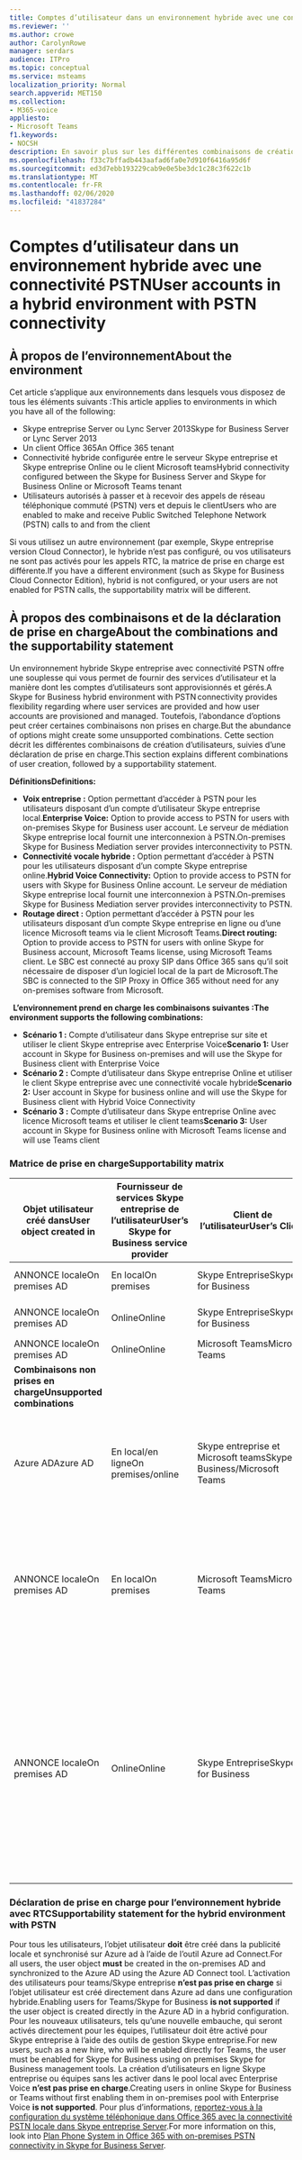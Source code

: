 ```yaml
---
title: Comptes d’utilisateur dans un environnement hybride avec une connectivité PSTN
ms.reviewer: ''
ms.author: crowe
author: CarolynRowe
manager: serdars
audience: ITPro
ms.topic: conceptual
ms.service: msteams
localization_priority: Normal
search.appverid: MET150
ms.collection:
- M365-voice
appliesto:
- Microsoft Teams
f1.keywords:
- NOCSH
description: En savoir plus sur les différentes combinaisons de création d’utilisateur et les combinaisons prises en charge ou non prises en charge.
ms.openlocfilehash: f33c7bffadb443aafad6fa0e7d910f6416a95d6f
ms.sourcegitcommit: ed3d7ebb193229cab9e0e5be3dc1c28c3f622c1b
ms.translationtype: MT
ms.contentlocale: fr-FR
ms.lasthandoff: 02/06/2020
ms.locfileid: "41837284"
---
```

# <a name="user-accounts-in-a-hybrid-environment-with-pstn-connectivity"></a><span data-ttu-id="93975-103">Comptes d’utilisateur dans un environnement hybride avec une connectivité PSTN</span><span class="sxs-lookup"><span data-stu-id="93975-103">User accounts in a hybrid environment with PSTN connectivity</span></span>

## <a name="about-the-environment"></a><span data-ttu-id="93975-104">À propos de l’environnement</span><span class="sxs-lookup"><span data-stu-id="93975-104">About the environment</span></span>

<span data-ttu-id="93975-105">Cet article s’applique aux environnements dans lesquels vous disposez de tous les éléments suivants :</span><span class="sxs-lookup"><span data-stu-id="93975-105">This article applies to environments in which you have all of the following:</span></span> 
 
- <span data-ttu-id="93975-106">Skype entreprise Server ou Lync Server 2013</span><span class="sxs-lookup"><span data-stu-id="93975-106">Skype for Business Server or Lync Server 2013</span></span> 
- <span data-ttu-id="93975-107">Un client Office 365</span><span class="sxs-lookup"><span data-stu-id="93975-107">An Office 365 tenant</span></span> 
- <span data-ttu-id="93975-108">Connectivité hybride configurée entre le serveur Skype entreprise et Skype entreprise Online ou le client Microsoft teams</span><span class="sxs-lookup"><span data-stu-id="93975-108">Hybrid connectivity configured between the Skype for Business Server and Skype for Business Online or Microsoft Teams tenant</span></span> 
- <span data-ttu-id="93975-109">Utilisateurs autorisés à passer et à recevoir des appels de réseau téléphonique commuté (PSTN) vers et depuis le client</span><span class="sxs-lookup"><span data-stu-id="93975-109">Users who are enabled to make and receive Public Switched Telephone Network (PSTN) calls to and from the client</span></span>

 
<span data-ttu-id="93975-110">Si vous utilisez un autre environnement (par exemple, Skype entreprise version Cloud Connector), le hybride n’est pas configuré, ou vos utilisateurs ne sont pas activés pour les appels RTC, la matrice de prise en charge est différente.</span><span class="sxs-lookup"><span data-stu-id="93975-110">If you have a different environment (such as Skype for Business Cloud Connector Edition), hybrid is not configured, or your users are not enabled for PSTN calls, the supportability matrix will be different.</span></span>  

## <a name="about-the-combinations-and-the-supportability-statement"></a><span data-ttu-id="93975-111">À propos des combinaisons et de la déclaration de prise en charge</span><span class="sxs-lookup"><span data-stu-id="93975-111">About the combinations and the supportability statement</span></span>  

<span data-ttu-id="93975-112">Un environnement hybride Skype entreprise avec connectivité PSTN offre une souplesse qui vous permet de fournir des services d’utilisateur et la manière dont les comptes d’utilisateurs sont approvisionnés et gérés.</span><span class="sxs-lookup"><span data-stu-id="93975-112">A Skype for Business hybrid environment with PSTN connectivity provides flexibility regarding where user services are provided and how user accounts are provisioned and managed.</span></span> <span data-ttu-id="93975-113">Toutefois, l’abondance d’options peut créer certaines combinaisons non prises en charge.</span><span class="sxs-lookup"><span data-stu-id="93975-113">But the abundance of options might create some unsupported combinations.</span></span> <span data-ttu-id="93975-114">Cette section décrit les différentes combinaisons de création d’utilisateurs, suivies d’une déclaration de prise en charge.</span><span class="sxs-lookup"><span data-stu-id="93975-114">This section explains different combinations of user creation, followed by a supportability statement.</span></span>


<span data-ttu-id="93975-115">**Définitions**</span><span class="sxs-lookup"><span data-stu-id="93975-115">**Definitions:**</span></span>   
- <span data-ttu-id="93975-116">**Voix entreprise :** Option permettant d’accéder à PSTN pour les utilisateurs disposant d’un compte d’utilisateur Skype entreprise local.</span><span class="sxs-lookup"><span data-stu-id="93975-116">**Enterprise Voice:** Option to provide access to PSTN for users with on-premises Skype for Business user account.</span></span> <span data-ttu-id="93975-117">Le serveur de médiation Skype entreprise local fournit une interconnexion à PSTN.</span><span class="sxs-lookup"><span data-stu-id="93975-117">On-premises Skype for Business Mediation server provides interconnectivity to PSTN.</span></span>  
- <span data-ttu-id="93975-118">**Connectivité vocale hybride :** Option permettant d’accéder à PSTN pour les utilisateurs disposant d’un compte Skype entreprise online.</span><span class="sxs-lookup"><span data-stu-id="93975-118">**Hybrid Voice Connectivity:** Option to provide access to PSTN for users with Skype for Business Online account.</span></span> <span data-ttu-id="93975-119">Le serveur de médiation Skype entreprise local fournit une interconnexion à PSTN.</span><span class="sxs-lookup"><span data-stu-id="93975-119">On-premises Skype for Business Mediation server provides interconnectivity to PSTN.</span></span> 
- <span data-ttu-id="93975-120">**Routage direct :** Option permettant d’accéder à PSTN pour les utilisateurs disposant d’un compte Skype entreprise en ligne ou d’une licence Microsoft teams via le client Microsoft Teams.</span><span class="sxs-lookup"><span data-stu-id="93975-120">**Direct routing:** Option to provide access to PSTN for users with online Skype for Business account, Microsoft Teams license, using Microsoft Teams client.</span></span> <span data-ttu-id="93975-121">Le SBC est connecté au proxy SIP dans Office 365 sans qu’il soit nécessaire de disposer d’un logiciel local de la part de Microsoft.</span><span class="sxs-lookup"><span data-stu-id="93975-121">The SBC is connected to the SIP Proxy in Office 365 without need for any on-premises software from Microsoft.</span></span>

  
<span data-ttu-id="93975-122">**L’environnement prend en charge les combinaisons suivantes :**</span><span class="sxs-lookup"><span data-stu-id="93975-122">**The environment supports the following combinations:**</span></span>
- <span data-ttu-id="93975-123">**Scénario 1 :** Compte d’utilisateur dans Skype entreprise sur site et utiliser le client Skype entreprise avec Enterprise Voice</span><span class="sxs-lookup"><span data-stu-id="93975-123">**Scenario 1:** User account in Skype for Business on-premises and will use the Skype for Business client with Enterprise Voice</span></span>
- <span data-ttu-id="93975-124">**Scénario 2 :** Compte d’utilisateur dans Skype entreprise Online et utiliser le client Skype entreprise avec une connectivité vocale hybride</span><span class="sxs-lookup"><span data-stu-id="93975-124">**Scenario 2:** User account in Skype for business online and will use the Skype for Business client with Hybrid Voice Connectivity</span></span>
- <span data-ttu-id="93975-125">**Scénario 3 :** Compte d’utilisateur dans Skype entreprise Online avec licence Microsoft teams et utiliser le client teams</span><span class="sxs-lookup"><span data-stu-id="93975-125">**Scenario 3:** User account in Skype for Business online with Microsoft Teams license and will use Teams client</span></span>
 
### <a name="supportability-matrix"></a><span data-ttu-id="93975-126">Matrice de prise en charge</span><span class="sxs-lookup"><span data-stu-id="93975-126">Supportability matrix</span></span>


|<span data-ttu-id="93975-127">**Objet utilisateur créé dans**</span><span class="sxs-lookup"><span data-stu-id="93975-127">**User object created in**</span></span>  |<span data-ttu-id="93975-128">**Fournisseur de services Skype entreprise de l’utilisateur**</span><span class="sxs-lookup"><span data-stu-id="93975-128">**User’s Skype for Business service provider**</span></span>|<span data-ttu-id="93975-129">**Client de l’utilisateur**</span><span class="sxs-lookup"><span data-stu-id="93975-129">**User’s Client**</span></span>|<span data-ttu-id="93975-130">**Option voix**</span><span class="sxs-lookup"><span data-stu-id="93975-130">**Voice option**</span></span>|<span data-ttu-id="93975-131">**Prise en charge**</span><span class="sxs-lookup"><span data-stu-id="93975-131">**Supported**</span></span>|
| ------------ | --------- | --------- | --------- | -------- |
|<span data-ttu-id="93975-132">ANNONCE locale</span><span class="sxs-lookup"><span data-stu-id="93975-132">On premises AD</span></span>| <span data-ttu-id="93975-133">En local</span><span class="sxs-lookup"><span data-stu-id="93975-133">On premises</span></span> |<span data-ttu-id="93975-134">Skype Entreprise</span><span class="sxs-lookup"><span data-stu-id="93975-134">Skype for Business</span></span>   | <span data-ttu-id="93975-135">Voix Entreprise</span><span class="sxs-lookup"><span data-stu-id="93975-135">Enterprise Voice</span></span>   |<span data-ttu-id="93975-136">Oui</span><span class="sxs-lookup"><span data-stu-id="93975-136">Yes</span></span>|
|<span data-ttu-id="93975-137">ANNONCE locale</span><span class="sxs-lookup"><span data-stu-id="93975-137">On premises AD</span></span>|<span data-ttu-id="93975-138">Online</span><span class="sxs-lookup"><span data-stu-id="93975-138">Online</span></span>| <span data-ttu-id="93975-139">Skype Entreprise</span><span class="sxs-lookup"><span data-stu-id="93975-139">Skype for Business</span></span>  | <span data-ttu-id="93975-140">Connectivité vocale hybride</span><span class="sxs-lookup"><span data-stu-id="93975-140">Hybrid Voice Connectivity</span></span>   |<span data-ttu-id="93975-141">Oui</span><span class="sxs-lookup"><span data-stu-id="93975-141">Yes</span></span> |
|<span data-ttu-id="93975-142">ANNONCE locale</span><span class="sxs-lookup"><span data-stu-id="93975-142">On premises AD</span></span>|<span data-ttu-id="93975-143">Online</span><span class="sxs-lookup"><span data-stu-id="93975-143">Online</span></span> |<span data-ttu-id="93975-144">Microsoft Teams</span><span class="sxs-lookup"><span data-stu-id="93975-144">Microsoft Teams</span></span> |<span data-ttu-id="93975-145">Routage direct</span><span class="sxs-lookup"><span data-stu-id="93975-145">Direct Routing</span></span>  |<span data-ttu-id="93975-146">Oui</span><span class="sxs-lookup"><span data-stu-id="93975-146">Yes</span></span> |
|<span data-ttu-id="93975-147">**Combinaisons non prises en charge**</span><span class="sxs-lookup"><span data-stu-id="93975-147">**Unsupported combinations**</span></span>    | |         |         |      |
|<span data-ttu-id="93975-148">Azure AD</span><span class="sxs-lookup"><span data-stu-id="93975-148">Azure AD</span></span>| <span data-ttu-id="93975-149">En local/en ligne</span><span class="sxs-lookup"><span data-stu-id="93975-149">On premises/online</span></span> | <span data-ttu-id="93975-150">Skype entreprise et Microsoft teams</span><span class="sxs-lookup"><span data-stu-id="93975-150">Skype for Business/Microsoft Teams</span></span>|<span data-ttu-id="93975-151">Voix entreprise/connectivité vocale hybride/routage direct</span><span class="sxs-lookup"><span data-stu-id="93975-151">Enterprise Voice/Hybrid Voice Connectivity/Direct Routing</span></span>  |<span data-ttu-id="93975-152">Non, un objet utilisateur doit d’abord être créé dans une publicité locale</span><span class="sxs-lookup"><span data-stu-id="93975-152">No, user object MUST be created in on-premises AD first</span></span> |
|<span data-ttu-id="93975-153">ANNONCE locale</span><span class="sxs-lookup"><span data-stu-id="93975-153">On premises AD</span></span>  |<span data-ttu-id="93975-154">En local</span><span class="sxs-lookup"><span data-stu-id="93975-154">On premises</span></span>| <span data-ttu-id="93975-155">Microsoft Teams</span><span class="sxs-lookup"><span data-stu-id="93975-155">Microsoft Teams</span></span>| <span data-ttu-id="93975-156">Voix entreprise/connectivité vocale hybride/routage direct</span><span class="sxs-lookup"><span data-stu-id="93975-156">Enterprise Voice/Hybrid Voice Connectivity/Direct Routing</span></span>   |<span data-ttu-id="93975-157">Non, le client Microsoft teams n’est pas pris en charge avec Skype entreprise local.</span><span class="sxs-lookup"><span data-stu-id="93975-157">No, Microsoft Teams client is not supported with on-premises Skype for Business</span></span> |     
|<span data-ttu-id="93975-158">ANNONCE locale</span><span class="sxs-lookup"><span data-stu-id="93975-158">On premises AD</span></span>  |<span data-ttu-id="93975-159">Online</span><span class="sxs-lookup"><span data-stu-id="93975-159">Online</span></span> |<span data-ttu-id="93975-160">Skype Entreprise</span><span class="sxs-lookup"><span data-stu-id="93975-160">Skype for Business</span></span>  | <span data-ttu-id="93975-161">Routage direct</span><span class="sxs-lookup"><span data-stu-id="93975-161">Direct Routing</span></span>  |<span data-ttu-id="93975-162">Non, le routage direct n’est pas pris en charge par le client Skype entreprise et l’utilisateur doit être activé pour voix entreprise dans Skype entreprise d’abord</span><span class="sxs-lookup"><span data-stu-id="93975-162">No, Direct Routing is not supported with Skype for Business client, and user must be enabled for Enterprise Voice in Skype for Business first</span></span>  |


### <a name="supportability-statement-for-the-hybrid-environment-with-pstn"></a><span data-ttu-id="93975-163">Déclaration de prise en charge pour l’environnement hybride avec RTC</span><span class="sxs-lookup"><span data-stu-id="93975-163">Supportability statement for the hybrid environment with PSTN</span></span>

<span data-ttu-id="93975-164">Pour tous les utilisateurs, l’objet utilisateur **doit** être créé dans la publicité locale et synchronisé sur Azure ad à l’aide de l’outil Azure ad Connect.</span><span class="sxs-lookup"><span data-stu-id="93975-164">For all users, the user object **must** be created in the on-premises AD and synchronized to the Azure AD using the Azure AD Connect tool.</span></span> <span data-ttu-id="93975-165">L’activation des utilisateurs pour teams/Skype entreprise **n’est pas prise en charge** si l’objet utilisateur est créé directement dans Azure ad dans une configuration hybride.</span><span class="sxs-lookup"><span data-stu-id="93975-165">Enabling users for Teams/Skype for Business **is not supported** if the user object is created directly in the Azure AD in a hybrid configuration.</span></span> <span data-ttu-id="93975-166">Pour les nouveaux utilisateurs, tels qu’une nouvelle embauche, qui seront activés directement pour les équipes, l’utilisateur doit être activé pour Skype entreprise à l’aide des outils de gestion Skype entreprise.</span><span class="sxs-lookup"><span data-stu-id="93975-166">For new users, such as a new hire, who will be enabled directly for Teams, the user must be enabled for Skype for Business using on premises Skype for Business management tools.</span></span> <span data-ttu-id="93975-167">La création d’utilisateurs en ligne Skype entreprise ou équipes sans les activer dans le pool local avec Enterprise Voice **n’est pas prise en charge**.</span><span class="sxs-lookup"><span data-stu-id="93975-167">Creating users in online Skype for Business or Teams without first enabling them in on-premises pool with Enterprise Voice **is not supported**.</span></span> <span data-ttu-id="93975-168">Pour plus d’informations, [reportez-vous à la configuration du système téléphonique dans Office 365 avec la connectivité PSTN locale dans Skype entreprise Server](https://docs.microsoft.com/skypeforbusiness/skype-for-business-hybrid-solutions/plan-your-phone-system-cloud-pbx-solution/plan-phone-system-with-on-premises-pstn-connectivity).</span><span class="sxs-lookup"><span data-stu-id="93975-168">For more information on this, look into [Plan Phone System in Office 365 with on-premises PSTN connectivity in Skype for Business Server](https://docs.microsoft.com/skypeforbusiness/skype-for-business-hybrid-solutions/plan-your-phone-system-cloud-pbx-solution/plan-phone-system-with-on-premises-pstn-connectivity).</span></span>
